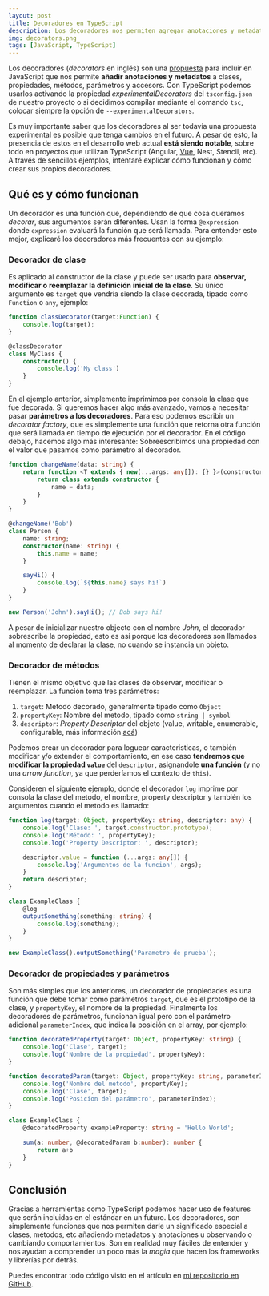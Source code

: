 ```yaml
---
layout: post
title: Decoradores en TypeScript
description: Los decoradores nos permiten agregar anotaciones y metadatos, además de poder observar, modificar o reemplazar el comportamiento de clases, metodos, propiedades y parámetros
img: decorators.png
tags: [JavaScript, TypeScript]
---
```


Los decoradores (*decorators* en inglés) son una [propuesta](https://github.com/tc39/proposal-decorators) para incluir en JavaScript que nos permite **añadir anotaciones y metadatos** a clases, propiedades, métodos, parámetros y accesors. Con TypeScript podemos usarlos activando la propiedad *experimentalDecorators* del `tsconfig.json` de nuestro proyecto o si decidimos compilar mediante el comando `tsc`, colocar siempre la opción de `--experimentalDecorators`.

Es muy importante saber que los decoradores al ser todavía una propuesta experimental es posible que tenga cambios en el futuro. A pesar de esto, la presencia de estos en el desarrollo web actual **está siendo notable**, sobre todo en proyectos que utilizan TypeScript (Angular, [Vue](https://vuejs.org/v2/guide/typescript.html), Nest, Stencil, etc). A través de sencillos ejemplos, intentaré explicar cómo funcionan y cómo crear sus propios decoradores.

## Qué es y cómo funcionan

Un decorador es una función que, dependiendo de que cosa queramos *decorar*, sus argumentos serán diferentes. Usan la forma `@expression` donde `expression` evaluará la función que será llamada. Para entender esto mejor, explicaré los decoradores más frecuentes con su ejemplo:

### Decorador de clase

Es aplicado al constructor de la clase y puede ser usado para **observar, modificar o reemplazar la definición inicial de la clase**. Su único argumento es `target` que vendría siendo la clase decorada, tipado como `Function` o `any`, ejemplo:

```typescript
function classDecorator(target:Function) {
    console.log(target);
}

@classDecorator
class MyClass {
    constructor() { 
        console.log('My class')
    }
}
```

En el ejemplo anterior, simplemente imprimimos por consola la clase que fue decorada. Si queremos hacer algo más avanzado, vamos a necesitar pasar **parámetros a los decoradores**. Para eso podemos escribir un *decorator factory*, que es simplemente una función que retorna otra función que será llamada en tiempo de ejecución por el decorador. En el código debajo, hacemos algo más interesante: Sobreescribimos una propiedad con el valor que pasamos como parámetro al decorador.

```typescript
function changeName(data: string) {
	return function <T extends { new(...args: any[]): {} }>(constructor: T) {
		return class extends constructor {
			name = data;
		}
	}
}

@changeName('Bob')
class Person {
	name: string;
	constructor(name: string) {
		this.name = name;
	}

	sayHi() {
		console.log(`${this.name} says hi!`)
	}
}

new Person('John').sayHi(); // Bob says hi!
```

A pesar de inicializar nuestro objecto con el nombre *John*, el decorador sobrescribe la propiedad, esto es así porque los decoradores son llamados al momento de declarar la clase, no cuando se instancia un objeto.

### Decorador de métodos

Tienen el mismo objetivo que las clases de observar, modificar o reemplazar. La función toma tres parámetros: 
1. `target`: Metodo decorado, generalmente tipado como `Object`
2. `propertyKey`: Nombre del metodo, tipado como `string | symbol`
3. `descriptor`: *Property Descriptor* del objeto (value, writable, enumerable, configurable, más información [acá](https://developer.mozilla.org/en-US/docs/Web/JavaScript/Reference/Global_Objects/Object/defineProperty))

Podemos crear un decorador para loguear caracteristicas, o también modificar y/o extender el comportamiento, en ese caso **tendremos que modificar la propiedad `value`** del `descriptor`, asignandole **una función** (y no una *arrow function*, ya que perderíamos el contexto de `this`).

Consideren el siguiente ejemplo, donde el decorador `log` imprime por consola la clase del metodo, el nombre, property descriptor y también los argumentos cuando el metodo es llamado: 

```typescript
function log(target: Object, propertyKey: string, descriptor: any) {
	console.log('Clase: ', target.constructor.prototype);
	console.log('Método: ', propertyKey);
	console.log('Property Descriptor: ', descriptor);

	descriptor.value = function (...args: any[]) {
		console.log('Argumentos de la funcion', args);
    }
    return descriptor;
}

class ExampleClass {
	@log
	outputSomething(something: string) {
		console.log(something);
	}
}

new ExampleClass().outputSomething('Parametro de prueba');
```

### Decorador de propiedades y parámetros

Son más simples que los anteriores, un decorador de propiedades es una función que debe tomar como parámetros `target`, que es el prototipo de la clase, y `propertyKey`, el nombre de la propiedad. Finalmente los decoradores de parámetros, funcionan igual pero con el parámetro adicional `parameterIndex`, que indica la posición en el array, por ejemplo:

```typescript
function decoratedProperty(target: Object, propertyKey: string) {
    console.log('Clase', target);
    console.log('Nombre de la propiedad', propertyKey);
}

function decoratedParam(target: Object, propertyKey: string, parameterIndex: number) {
    console.log('Nombre del metodo', propertyKey);
    console.log('Clase', target);
    console.log('Posicion del parámetro', parameterIndex);
}

class ExampleClass {
    @decoratedProperty exampleProperty: string = 'Hello World';

    sum(a: number, @decoratedParam b:number): number {
        return a+b
    }
}
```

## Conclusión

Gracias a herramientas como TypeScript podemos hacer uso de features que serán incluidas en el estándar en un futuro. Los decoradores, son simplemente funciones que nos permiten darle un significado especial a clases, métodos, etc añadiendo metadatos y anotaciones u observando o cambiando comportamientos. Son en realidad muy fáciles de entender y nos ayudan a comprender un poco más la *magia* que hacen los frameworks y librerías por detrás.

Puedes encontrar todo código visto en el artículo en [mi repositorio en GitHub](https://github.com/dboscanv/decorators-example).

